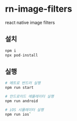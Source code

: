 # rn-image-filters
react native image filters

## **설치**

```jsx
npm i
npx pod-install
```

## **실행**

```bash
# 메트로 번드러 실행
npm run start

# 안드로이드 에뮬레이터 실행
npm run android

# iOS 시뮬레이터 실행
npm run ios`
```
